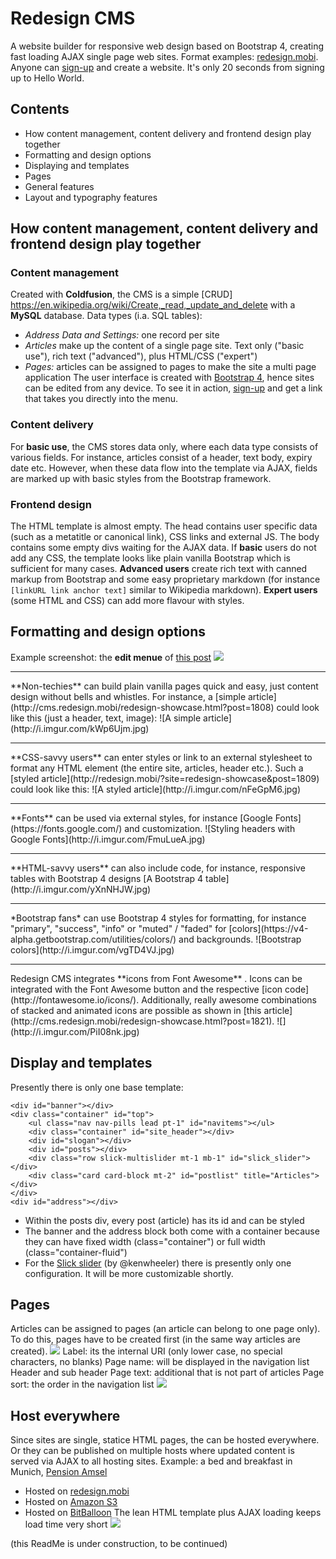 # Redesign CMS
A website builder for responsive web design based on Bootstrap 4, creating fast loading AJAX single page web sites. Format examples: [redesign.mobi](http://www.redesign.mobi). Anyone can [sign-up](http://www.redesign.mobi/sign-up/) and create a website. It's only 20 seconds from signing up to Hello World.

## Contents
* How content management, content delivery and frontend design play together
* Formatting and design options
* Displaying and templates
* Pages
* General features
* Layout and typography features


## How content management, content delivery and frontend design play together

### Content management
Created with **Coldfusion**, the CMS is a simple [CRUD] https://en.wikipedia.org/wiki/Create,_read,_update_and_delete with a **MySQL** database. Data types (i.a. SQL tables):
* *Address Data and Settings:* one record per site
* *Articles* make up the content of a single page site. Text only ("basic use"), rich text ("advanced"), plus HTML/CSS ("expert")
* *Pages:* articles can be assigned to pages to make the site a multi page application
The user interface is created with [Bootstrap 4](https://v4-alpha.getbootstrap.com/), hence sites can be edited from any device. To see it in action, [sign-up](http://www.redesign.mobi/sign-up/) and get a link that takes you directly into the menu.

### Content delivery
For **basic use**, the CMS stores data only, where each data type consists of various fields. For instance, articles consist of a header, text body, expiry date etc. However, when these data flow into the template via AJAX, fields are marked up with basic styles from the Bootstrap framework.

### Frontend design
The HTML template is almost empty. The head contains user specific data (such as a metatitle or canonical link), CSS links and external JS. The body contains some empty divs waiting for the AJAX data. If **basic** users do not add any CSS, the template looks like plain vanilla Bootstrap which is sufficient for many cases. **Advanced users** create rich text with canned markup from Bootstrap and some easy proprietary markdown (for instance <code>[linkURL link anchor text]</code> similar to Wikipedia markdown). **Expert users** (some HTML and CSS) can add more flavour with styles.

## Formatting and design options

Example screenshot: the **edit menue** of [this post](http://cms.redesign.mobi/redesign-showcase.html?post=1808)
![](http://i.imgur.com/YZHRlE7.jpg)

<hr>
**Non-techies** can build plain vanilla pages quick and easy, just content design without bells and whistles. For instance, a [simple article](http://cms.redesign.mobi/redesign-showcase.html?post=1808) could look like this (just a header, text, image):
![A simple article](http://i.imgur.com/kWp6Ujm.jpg)

<hr>
**CSS-savvy users** can enter styles or link to an external stylesheet to format any HTML element (the entire site, articles, header etc.). Such a [styled article](http://redesign.mobi/?site=redesign-showcase&post=1809) could look like this:
![A styled article](http://i.imgur.com/nFeGpM6.jpg)

<hr>
**Fonts** can be used via external styles, for instance [Google Fonts](https://fonts.google.com/) and customization.
![Styling headers with Google Fonts](http://i.imgur.com/FmuLueA.jpg)

<hr> 
**HTML-savvy users** can also include code, for instance, responsive tables with Bootstrap 4 designs
[A Bootstrap 4 table](http://i.imgur.com/yXnNHJW.jpg)

<hr>
*Bootstrap fans* can use Bootstrap 4 styles for formatting, for instance "primary", "success", "info" or "muted" / "faded" for [colors](https://v4-alpha.getbootstrap.com/utilities/colors/) and backgrounds.
![Bootstrap colors](http://i.imgur.com/vgTD4VJ.jpg)

<hr>
Redesign CMS integrates **icons from Font Awesome** . Icons can be integrated with the Font Awesome button and the respective [icon code](http://fontawesome.io/icons/). Additionally, really awesome combinations of stacked and animated icons are possible as shown in [this article](http://cms.redesign.mobi/redesign-showcase.html?post=1821).
![](http://i.imgur.com/PiI08nk.jpg)

## Display and templates
Presently there is only one base template:
```
<div id="banner"></div>
<div class="container" id="top">             
  	<ul class="nav nav-pills lead pt-1" id="navitems"></ul>
	<div class="container" id="site_header"></div>
	<div id="slogan"></div>
	<div id="posts"></div>
	<div class="row slick-multislider mt-1 mb-1" id="slick_slider"></div>
	<div class="card card-block mt-2" id="postlist" title="Articles"></div>
</div>
<div id="address"></div>
```
* Within the posts div, every post (article) has its id and can be styled
* The banner and the address block both come with a container because they can have fixed width (class="container") or full width (class="container-fluid")
* For the [Slick slider](http://kenwheeler.github.io/slick/) (by @kenwheeler) there is presently only one configuration. It will be more customizable shortly.

## Pages
Articles can be assigned to pages (an article can belong to one page only). To do this, pages have to be created first (in the same way articles are created).
![](http://i.imgur.com/V4EmPlF.jpg)
Label: its the internal URI (only lower case, no special characters, no blanks)
Page name: will be displayed in the navigation list
Header and sub header
Page text: additional that is not part of articles
Page sort: the order in the navigation list
![](http://i.imgur.com/5yBtZBW.jpg)

## Host everywhere
Since sites are single, statice HTML pages, the can be hosted everywhere. Or they can be published on multiple hosts where updated content is served via AJAX to all hosting sites. Example: a bed and breakfast in Munich, [Pension Amsel](http://pension-amsel.com/)
* Hosted on [redesign.mobi](http://cms.redesign.mobi/pension-amsel-muenchen.html)
* Hosted on [Amazon S3](http://aws-website-pensionamsel-7gdr4.s3-website-us-east-1.amazonaws.com/)
* Hosted on [BitBalloon](http://pension-amsel-muenchen.bitballoon.com)
The lean HTML template plus AJAX loading keeps load time very short
![](http://i.imgur.com/H3UYGBT.jpg)




(this ReadMe is under construction, to be continued)
<!-- 
## Displaying and templates 
Sites created are single page sites (or single page applications, SPA), build with Bootstrap 4
* The HTML <code>head</code> and <code>body</code> layout are created dynamically from the server: [dynamic site example](http://redesign.mobi/cards/?site=black-forest-hotel-talblick), content is loaded into the template via AJAX with jQuery and a Coldfusion CFC
* <code>body</code> layout consists of a header, a navigation (if there are pages created), an article section and a footer
* The layout can easily be customized, presently there are two standard layouts with top and side nav, respectively
* These sites can be uploaded at any time to static URLs: [static site example](http://cms.redesign.mobi/black-forest-hotel-talblick/)
 -->


<!-- 
## General features
Extensive descriptions and examples on [rwd.io](http://www.rwd.io)
* Sites can easyily be transferred to other servers: only one HTML page, less than 300 lines. A canonical link can be set.
* Each article is also a stand-alone web page [dynamic article page examample](http://redesign.mobi/cards/?site=black-forest-hotel-talblick) consisting of the respective article content, navigation and footer. There is a [preview template](http://redesign.mobi/cards/?site=black-forest-hotel-talblick&post=1788&apreview), too, without nav and footer, used during editing
* Articles can have a limited lifetime. After expiry they won't be displayed. If all articles have expired (or are set to "no display")
* Sharing the site: there are meta tags for Twitter Cards and Open Graph
* Sharing a page: any individual page has Twitter Cards and Open Graph meta tags, too, plus sharing buttons (presently Twitter only)
* Twitter Moments can easily be added and will be displayes like pages
* There is a widget format to embed a site into any other weg page via Iframe
* Sites can be included in host pages via AJAX, too (ideally Bootstrap 4 pages)
* Design can be customized with CSS, both internal (style section in settings) and via an external style sheet
* SEO: sites have a SEO-friendly, semantic mark-up plus schema.org tags (presently hotels and B&Bs only)
* Site search: [Algolia Search](https://www.algolia.com/) can be added (presently not a public feature)

## Layout and typography features
Both the layout and typography make use of Bootstrap 4
* Articles are full-width (12 columns) only, presently
* Images, both for articles, the banner and the footer are entered as a URL (presently no validity check)
* The banner image can be col-12 or full-screen
* Article data: header, sub-header, body, 1 full-width link button, 1 image (right 3 columns), 3 full-width images with captions, 1 article embed
* Articles can be edited with a simple markup to use Bootstrap's [typography](http://v4-alpha.getbootstrap.com/content/typography/), for instance <code>small</code> <code>mark</code>. For instance, links: <code>[http_link-URL This is the anchor text]</code>
* [Bootstrap 4 Cards](https://v4-alpha.getbootstrap.com/components/card/) can also be created with this markup
* External links or services (like Tweets, Pinterest boards, Instagram images, YouTube / Vimeo, SlideShare / slid.es) can be embedded in pages as Embedly Cards
* Syntax allows HTML-free [Font Awesome](http://fontawesome.io/icons/) integration. Any of the 675+ icons can be integrated
* The footer consists of site data and an address bar which includes a link to the publishers website, and a Google Maps link.
* Site data in the footer: site title, site description, site text (no markup, presently), site image, two iframe site embeds (for instance, for YouTube or SlideShare

### Data types: Articles, Address & Settings
![](http://i.imgur.com/sHLcxXw.jpg)

### About the project, kudos
I created a similar system back in 2008 as a site builder for mobile websites. Over the years I continually used it for content marketing, plus I created tools on top of it, like an HTML email builder and an app builder (with AngularJS). Earlier I used Foundation instead Bootstrap. Now, with Bootstrap 4 having matured very much (though still in Alpha), I want to leverage the power of Bootstrap's responsiveness to create a truly responsive site builder.

A LinkedIn article, published on July 7, 2016: [Redesign: a simple site builder for non-techie publishers & marketers](https://www.linkedin.com/pulse/redesign-simple-site-builder-non-techie-publishers-marketers-ritter)

### Example Sites
Example sites (in German), for tourism marketing: ["Tourismuswerbung Deutschland"](http://www.tourismuswerbung-deutschland.de/)

Some stuff on Responsive Web Design, putting Redesign CMS in a context: [rwd.io](http://www.rwd.io)

Want to try? [Sign-up here.](http://www.redesign.mobi/sign-up/)

Thanks and kudos to all Coldfusion stars I learned from: [Raymond Camden](https://github.com/cfjedimaster), [Pete Freitag](https://github.com/pfreitag), [Ben Nadel](https://github.com/BenNadel) - and, of course: [Ben Forta](http://forta.com/)

Thanks to great free services that make the digital world a better place: Stack Overflow, MySQL, [Bootstrap](https://v4-alpha.getbootstrap.com/), Foundation, W3C validator, Pingdom Tools, [Font Awesome](http://fontawesome.io), jQuery, AngularJs, Embedly, Twitter (for Cards and Moments), Google Maps and Google Translate - as well as services I use and reommend to users for creating sites: Pixlr, CompressNow, Imgur

![](http://i.imgur.com/1a5xeF9.jpg)

 -->
